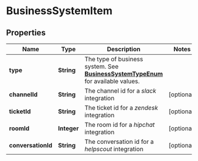 
# BusinessSystemItem

## Properties
Name | Type | Description | Notes
------------ | ------------- | ------------- | -------------
**type** | **String** | The type of business system. See [**BusinessSystemTypeEnum**](Enums.md#BusinessSystemTypeEnum) for available values. | 
**channelId** | **String** | The channel id for a *slack* integration |  [optional]
**ticketId** | **String** | The ticket id for a *zendesk* integration |  [optional]
**roomId** | **Integer** | The room id for a *hipchat* integration |  [optional]
**conversationId** | **String** | The conversation id for a *helpscout* integration |  [optional]



